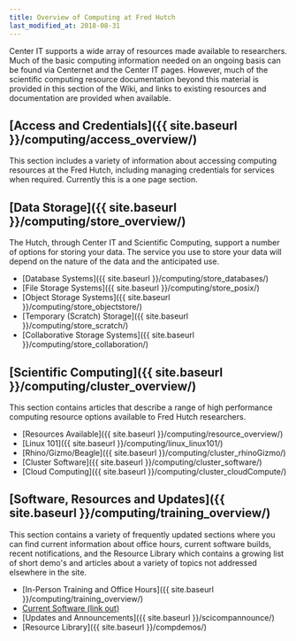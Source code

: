 ```yaml
---
title: Overview of Computing at Fred Hutch
last_modified_at: 2018-08-31
---
```

Center IT supports a wide array of resources made available to researchers.  Much of the basic computing information needed on an ongoing basis can be found via Centernet and the Center IT pages.  However, much of the scientific computing resource documentation beyond this material is provided in this section of the Wiki, and links to existing resources and documentation are provided when available.  

## [Access and Credentials]({{ site.baseurl }}/computing/access_overview/)
This section includes a variety of information about accessing computing resources at the Fred Hutch, including managing credentials for services when required.  Currently this is a one page section. 

## [Data Storage]({{ site.baseurl }}/computing/store_overview/)
The Hutch, through Center IT and Scientific Computing, support a number of options for storing your data. The service you use to store your data will depend on the nature of the data and the anticipated use. 

- [Database Systems]({{ site.baseurl }}/computing/store_databases/)
- [File Storage Systems]({{ site.baseurl }}/computing/store_posix/)
- [Object Storage Systems]({{ site.baseurl }}/computing/store_objectstore/)
- [Temporary (Scratch) Storage]({{ site.baseurl }}/computing/store_scratch/)
- [Collaborative Storage Systems]({{ site.baseurl }}/computing/store_collaboration/)


## [Scientific Computing]({{ site.baseurl }}/computing/cluster_overview/)
This section contains articles that describe a range of high performance computing resource options available to Fred Hutch researchers.
- [Resources Available]({{ site.baseurl }}/computing/resource_overview/)
- [Linux 101]({{ site.baseurl }}/computing/linux_linux101/)
- [Rhino/Gizmo/Beagle]({{ site.baseurl }}/computing/cluster_rhinoGizmo/)
- [Cluster Software]({{ site.baseurl }}/computing/cluster_software/)
- [Cloud Computing]({{ site.baseurl }}/computing/cluster_cloudCompute/)


## [Software, Resources and Updates]({{ site.baseurl }}/computing/training_overview/)
This section contains a variety of frequently updated sections where you can find current information about office hours, current software builds, recent notifications, and the Resource Library which contains a growing list of short demo's and articles about a variety of topics not addressed elsewhere in the site.  
- [In-Person Training and Office Hours]({{ site.baseurl }}/computing/training_overview/)
- [Current Software (link out)](http://fredhutch.github.io/easybuild-life-sciences/)
- [Updates and Announcements]({{ site.baseurl }}/scicompannounce/)
- [Resource Library]({{ site.baseurl }}/compdemos/)
